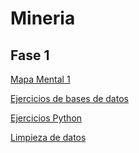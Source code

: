 # Mineria

## Fase 1

[Mapa Mental 1](https://github.com/JesusEspinosaFCFM/Mineria/blob/main/MapaMental_1_1941500.pdf)

[Ejercicios de bases de datos](https://github.com/Ale-MR-22/FCFM-MINERIA-DE-DATOS-AMR/blob/main/Equipo_9-EjercicioBaseDeDatos.pdf)

[Ejercicios Python](https://github.com/JesusEspinosaFCFM/Mineria/blob/main/Ej_Python_1941500.ipynb)

[Limpieza de datos](https://github.com/Ale-MR-22/FCFM-MINERIA-DE-DATOS-AMR/blob/main/Ej_Limpieza_Equipo_9.ipynb)
